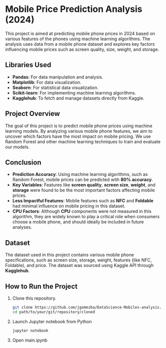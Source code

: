 # Mobile Price Prediction Analysis (2024)

This project is aimed at predicting mobile phone prices in 2024 based on various features of the phones using machine learning algorithms. The analysis uses data from a mobile phone dataset and explores key factors influencing mobile prices such as screen quality, size, weight, and storage.

## Libraries Used
- **Pandas**: For data manipulation and analysis.
- **Matplotlib**: For data visualization.
- **Seaborn**: For statistical data visualization.
- **Scikit-learn**: For implementing machine learning algorithms.
- **Kagglehub**: To fetch and manage datasets directly from Kaggle.

## Project Overview
The goal of this project is to predict mobile phone prices using machine learning models. By analyzing various mobile phone features, we aim to uncover which factors have the most impact on mobile pricing. We use Random Forest and other machine learning techniques to train and evaluate our models.

## Conclusion

- **Prediction Accuracy**: Using machine learning algorithms, such as Random Forest, mobile prices can be predicted with **80% accuracy**.
- **Key Variables**: Features like **screen quality**, **screen size**, **weight**, and **storage** were found to be the most important factors affecting mobile prices.
- **Less Impactful Features**: Mobile features such as **NFC** and **Foldable** had minimal influence on mobile pricing in this dataset.
- **CPU Factors**: Although **CPU** components were not measured in this algorithm, they are widely known to play a critical role when consumers choose a mobile phone, and should ideally be included in future analyses.

## Dataset
The dataset used in this project contains various mobile phone specifications, such as screen size, storage, weight, features (like NFC, Foldable), and price. The dataset was sourced using Kaggle API through **Kagglehub**.

## How to Run the Project
1. Clone this repository.
   ```bash
   git clone https://github.com/jgomezba/DataScience-Mobiles-analysis.git
   cd path/to/your/git/repository/cloned

2. Launch Jupyter notebook from Python
    ```Python
    jupyter notebook

3. Open main.ipynb